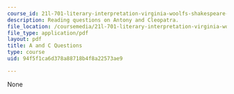 ```yaml
---
course_id: 21l-701-literary-interpretation-virginia-woolfs-shakespeare-spring-2001
description: Reading questions on Antony and Cleopatra.
file_location: /coursemedia/21l-701-literary-interpretation-virginia-woolfs-shakespeare-spring-2001/94f5f1ca6d378a88718b4f8a22573ae9_MIT21L_701S01_aandcques.pdf
file_type: application/pdf
layout: pdf
title: A and C Questions
type: course
uid: 94f5f1ca6d378a88718b4f8a22573ae9

---
```

None